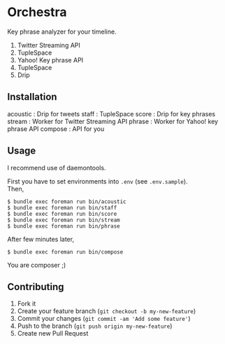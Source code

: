 # Orchestra

Key phrase analyzer for your timeline.

1. Twitter Streaming API
2. TupleSpace
3. Yahoo! Key phrase API
4. TupleSpace
5. Drip


## Installation

acoustic
:  Drip for tweets
staff
:  TupleSpace
score
:  Drip for key phrases
stream
:  Worker for Twitter Streaming API
phrase
:  Worker for Yahoo! key phrase API
compose
:  API for you


## Usage

I recommend use of daemontools.

First you have to set environments into `.env` (see `.env.sample`).  
Then,

```
$ bundle exec foreman run bin/acoustic
$ bundle exec foreman run bin/staff
$ bundle exec foreman run bin/score
$ bundle exec foreman run bin/stream
$ bundle exec foreman run bin/phrase
```

After few minutes later,

```
$ bundle exec foreman run bin/compose
```

You are composer ;)


## Contributing

1. Fork it
2. Create your feature branch (`git checkout -b my-new-feature`)
3. Commit your changes (`git commit -am 'Add some feature'`)
4. Push to the branch (`git push origin my-new-feature`)
5. Create new Pull Request
